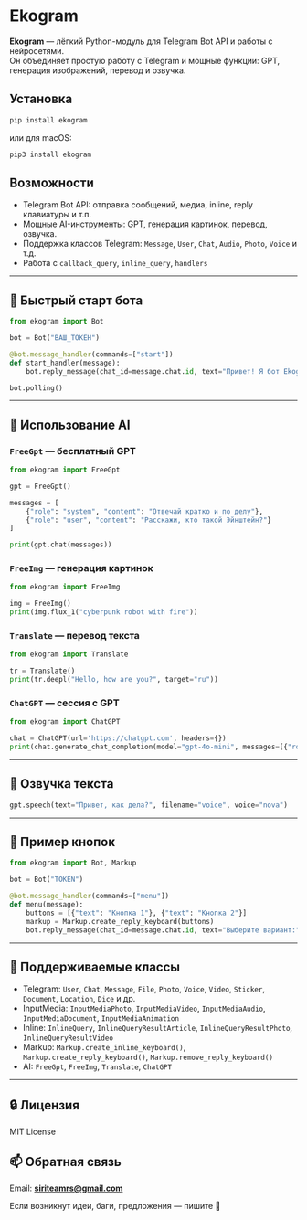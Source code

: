 # Ekogram

**Ekogram** — лёгкий Python-модуль для Telegram Bot API и работы с нейросетями.  
Он объединяет простую работу с Telegram и мощные функции: GPT, генерация изображений, перевод и озвучка.

## Установка

```bash
pip install ekogram
```

или для macOS:

```bash
pip3 install ekogram
```

## Возможности

- Telegram Bot API: отправка сообщений, медиа, inline, reply клавиатуры и т.п.
- Мощные AI-инструменты: GPT, генерация картинок, перевод, озвучка.
- Поддержка классов Telegram: `Message`, `User`, `Chat`, `Audio`, `Photo`, `Voice` и т.д.
- Работа с `callback_query`, `inline_query`, `handlers`

---

## 🤖 Быстрый старт бота

```python
from ekogram import Bot

bot = Bot("ВАШ_ТОКЕН")

@bot.message_handler(commands=["start"])
def start_handler(message):
    bot.reply_message(chat_id=message.chat.id, text="Привет! Я бот Ekogram!")

bot.polling()
```

---

## 🧠 Использование AI

### `FreeGpt` — бесплатный GPT

```python
from ekogram import FreeGpt

gpt = FreeGpt()

messages = [
    {"role": "system", "content": "Отвечай кратко и по делу"},
    {"role": "user", "content": "Расскажи, кто такой Эйнштейн?"}
]

print(gpt.chat(messages))
```

### `FreeImg` — генерация картинок

```python
from ekogram import FreeImg

img = FreeImg()
print(img.flux_1("cyberpunk robot with fire"))
```

### `Translate` — перевод текста

```python
from ekogram import Translate

tr = Translate()
print(tr.deepl("Hello, how are you?", target="ru"))
```

### `ChatGPT` — сессия с GPT

```python
from ekogram import ChatGPT

chat = ChatGPT(url='https://chatgpt.com', headers={})
print(chat.generate_chat_completion(model="gpt-4o-mini", messages=[{"role": 'user', "content": "Hi"}]))
```

---

## 🎤 Озвучка текста

```python
gpt.speech(text="Привет, как дела?", filename="voice", voice="nova")    #filename voice.mp3
```

---

## 📎 Пример кнопок

```python
from ekogram import Bot, Markup

bot = Bot("TOKEN")

@bot.message_handler(commands=["menu"])
def menu(message):
    buttons = [{"text": "Кнопка 1"}, {"text": "Кнопка 2"}]
    markup = Markup.create_reply_keyboard(buttons)
    bot.reply_message(chat_id=message.chat.id, text="Выберите вариант:", reply_markup=markup)
```

---

## 📌 Поддерживаемые классы

- Telegram: `User`, `Chat`, `Message`, `File`, `Photo`, `Voice`, `Video`, `Sticker`, `Document`, `Location`, `Dice` и др.
- InputMedia: `InputMediaPhoto`, `InputMediaVideo`, `InputMediaAudio`, `InputMediaDocument`, `InputMediaAnimation`
- Inline: `InlineQuery`, `InlineQueryResultArticle`, `InlineQueryResultPhoto`, `InlineQueryResultVideo`
- Markup: `Markup.create_inline_keyboard()`, `Markup.create_reply_keyboard()`, `Markup.remove_reply_keyboard()`
- AI: `FreeGpt`, `FreeImg`, `Translate`, `ChatGPT`

---

## 🔒 Лицензия

MIT License

## 📫 Обратная связь

Email: **siriteamrs@gmail.com**

Если возникнут идеи, баги, предложения — пишите 🙌